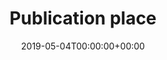 ---
title: 'Publication place'
field: 'cg.place'
slug: 'cg-place'
description: 'The city and country, for example: Nairobi, Kenya. Do not use for journal articles!'
required: False
policy: 'Free text.'
date: '2019-05-04T00:00:00+00:00'
---